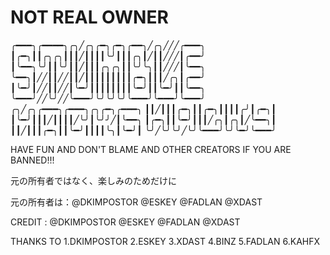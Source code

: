 # NOT REAL OWNER




╭━━━╮╭━━━━╮╭╮╱╭╮╭━╮╭━╮╭━━╮╱╭╮╱╱╱╭━━━╮
┃╭━╮┃┃╭╮╭╮┃┃┃╱┃┃┃┃╰╯┃┃┃╭╮┃╱┃┃╱╱╱┃╭━━╯
┃╰━━╮╰╯┃┃╰╯┃┃╱┃┃┃╭╮╭╮┃┃╰╯╰╮┃┃╱╱╱┃╰━━╮
╰━━╮┃╱╱┃┃╱╱┃┃╱┃┃┃┃┃┃┃┃┃╭━╮┃┃┃╱╭╮┃╭━━╯
┃╰━╯┃╱╱┃┃╱╱┃╰━╯┃┃┃┃┃┃┃┃╰━╯┃┃╰━╯┃┃╰━━╮
╰━━━╯╱╱╰╯╱╱╰━━━╯╰╯╰╯╰╯╰━━━╯╰━━━╯╰━━━╯
╭╮╱╭╮╭━━━╮╭━━━╮╭╮╭━╮╭━━━╮
┃┃╱┃┃┃╭━╮┃┃╭━╮┃┃┃┃╭╯┃╭━╮┃
┃╰━╯┃┃┃╱┃┃┃┃╱╰╯┃╰╯╯╱┃╰━━╮
┃╭━╮┃┃╰━╯┃┃┃╱╭╮┃╭╮┃╱╰━━╮┃
┃┃╱┃┃┃╭━╮┃┃╰━╯┃┃┃┃╰╮┃╰━╯┃
╰╯╱╰╯╰╯╱╰╯╰━━━╯╰╯╰━╯╰━━━╯





HAVE FUN  AND DON'T BLAME AND OTHER CREATORS IF YOU ARE BANNED!!!

元の所有者ではなく、楽しみのためだけに

元の所有者は：@DKIMPOSTOR @ESKEY @FADLAN @XDAST 

CREDIT : @DKIMPOSTOR @ESKEY @FADLAN @XDAST 

THANKS 
TO
1.DKIMPOSTOR
2.ESKEY
3.XDAST
4.BINZ
5.FADLAN
6.KAHFX
